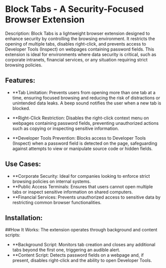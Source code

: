 # Block Tabs - A Security-Focused Browser Extension

Description: Block Tabs is a lightweight browser extension designed to enhance security by controlling the browsing environment. It restricts the opening of multiple tabs, disables right-click, and prevents access to Developer Tools (Inspect) on webpages containing password fields. This extension is ideal for environments where data security is critical, such as corporate intranets, financial services, or any situation requiring strict browsing policies.

## Features:

- **Tab Limitation: Prevents users from opening more than one tab at a time, ensuring focused browsing and reducing the risk of distractions or unintended data leaks. A beep sound notifies the user when a new tab is blocked.

- **Right-Click Restriction: Disables the right-click context menu on webpages containing password fields, preventing unauthorized actions such as copying or inspecting sensitive information.

- **Developer Tools Prevention: Blocks access to Developer Tools (Inspect) when a password field is detected on the page, safeguarding against attempts to view or manipulate source code or hidden fields.

## Use Cases:

- **Corporate Security: Ideal for companies looking to enforce strict browsing policies on internal systems.
- **Public Access Terminals: Ensures that users cannot open multiple tabs or inspect sensitive information on shared computers.
- **Financial Services: Prevents unauthorized access to sensitive data by restricting common browser functionalities.

## Installation:

##How It Works: 
The extension operates through background and content scripts:
- **Background Script: Monitors tab creation and closes any additional tabs beyond the first one, triggering an audible alert.
- **Content Script: Detects password fields on a webpage and, if present, disables right-click and the ability to open Developer Tools.
